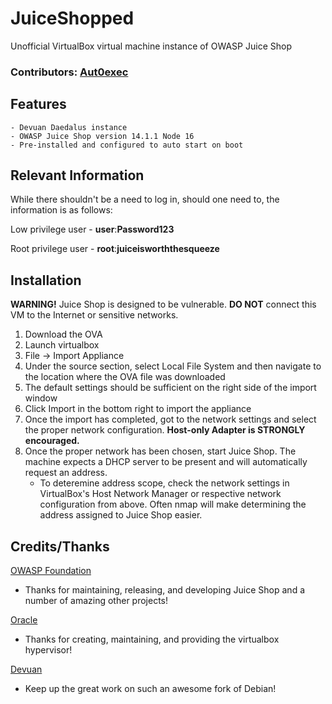 # JuiceShopped

Unofficial VirtualBox virtual machine instance of OWASP Juice Shop

### Contributors: [Aut0exec](https://aut0exec.blogspot.com)

## Features
	- Devuan Daedalus instance
	- OWASP Juice Shop version 14.1.1 Node 16
	- Pre-installed and configured to auto start on boot

## Relevant Information

While there shouldn't be a need to log in, should one need to, the information is as follows:

Low privilege user  - __user__:__Password123__

Root privilege user - __root__:__juiceisworththesqueeze__

## Installation

__WARNING!__ Juice Shop is designed to be vulnerable. __DO NOT__ connect this VM to the Internet or sensitive networks.

1. Download the OVA
1. Launch virtualbox
1. File -> Import Appliance
1. Under the source section, select Local File System and then navigate to the location where the OVA file was downloaded
1. The default settings should be sufficient on the right side of the import window
1. Click Import in the bottom right to import the appliance
1. Once the import has completed, got to the network settings and select the proper network configuration. __Host-only Adapter is STRONGLY encouraged.__
1. Once the proper network has been chosen, start Juice Shop. The machine expects a DHCP server to be present and will automatically request an address.
	- To deteremine address scope, check the network settings in VirtualBox's Host Network Manager or respective network configuration from above. Often nmap will make determining the address assigned to Juice Shop easier.

## Credits/Thanks
[OWASP Foundation](https://owasp.org/www-project-juice-shop/)

+ Thanks for maintaining, releasing, and developing Juice Shop and a number of amazing other projects!

[Oracle](https://www.virtualbox.org/)

+ Thanks for creating, maintaining, and providing the virtualbox hypervisor!

[Devuan](https://www.devuan.org/)

+ Keep up the great work on such an awesome fork of Debian!
